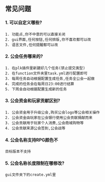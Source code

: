 ## 常见问题

#### 1. 可以自定义哪些?

```
1. 功能点,你不中意的可以直接关闭
2. gui界面,任何按钮,任何排版,你不喜欢都可以改
3. 语言文件,任何提醒都可以改
```

#### 2. 公会任务哪来的?
```
1. 在plk插件里新建好几个任务(禁止提交类型)
2. 在function文件夹里task.yml进行配置即可
3. 每周任务自动根据配置生成任务,任务全公会一起做
4. 完成的任务会在每周日23:00进行结算
5. 下周会自动根据配置生成新的任务
```

#### 3. 公会资金和玩家贡献区别?
```
1. 公会资金用于升级公会,购买公会logo等公会相关操作
2. 公会资金由玩家在公会银行使用公会贡献捐献而来
3. 公会贡献用于玩家个人消费,公会商城购物等
4. 公会贡献来源公会签到,公会战等
```

#### 4. 公会名称支持RPG颜色不
```
目标版本不支持
```

#### 5. 公会名称长度限制在哪修改?
```
gui文件夹下的create.yml里
```
